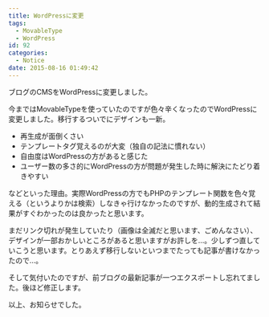 ```yaml
---
title: WordPressに変更
tags:
  - MovableType
  - WordPress
id: 92
categories:
  - Notice
date: 2015-08-16 01:49:42
---
```


ブログのCMSをWordPressに変更しました。

<!--more-->

今まではMovableTypeを使っていたのですが色々辛くなったのでWordPressに変更しました。移行するついでにデザインも一新。

*   再生成が面倒くさい
*   テンプレートタグ覚えるのが大変（独自の記法に慣れない）
*   自由度はWordPressの方があると感じた
*   ユーザー数の多さ的にWordPressの方が問題が発生した時に解決にたどり着きやすい

などといった理由。実際WordPressの方でもPHPのテンプレート関数を色々覚える（というよりかは検索）しなきゃ行けなかったのですが、動的生成されて結果がすぐわかったのは良かったと思います。

まだリンク切れが発生していたり（画像は全滅だと思います、ごめんなさい）、デザインが一部おかしいところがあると思いますがお許しを…。少しずつ直していこうと思います。とりあえず移行しないといつまでたっても記事が書けなかったので…。

そして気付いたのですが、前ブログの最新記事が一つエクスポートし忘れてました。後ほど修正します。

以上、お知らせでした。